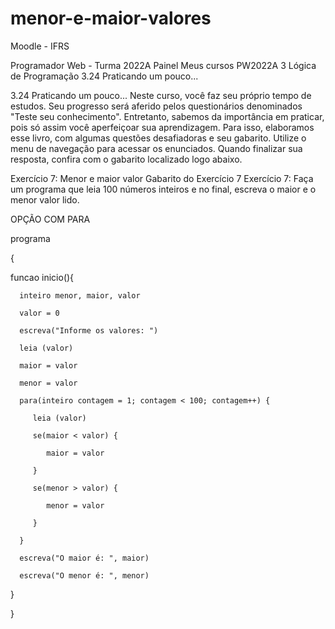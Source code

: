 # menor-e-maior-valores


 
Moodle - IFRS

Programador Web - Turma 2022A
Painel Meus cursos  PW2022A  3 Lógica de Programação  3.24 Praticando um pouco...
 
3.24 Praticando um pouco...
Neste curso, você faz seu próprio tempo de estudos. Seu progresso será aferido pelos questionários denominados "Teste seu conhecimento". Entretanto, sabemos da importância em praticar, pois só assim você aperfeiçoar sua aprendizagem. Para isso, elaboramos esse livro, com algumas questões desafiadoras e seu gabarito. Utilize o menu de navegação para acessar os enunciados. Quando finalizar sua resposta, confira com o gabarito localizado logo abaixo.



 

Exercício 7: Menor e maior valor
Gabarito do Exercício 7
Exercício 7: Faça um programa que leia 100 números inteiros e no final, escreva o maior e o menor valor lido. 

OPÇÃO COM PARA

programa

{

   funcao inicio(){

      inteiro menor, maior, valor

      valor = 0

      escreva("Informe os valores: ")

      leia (valor)

      maior = valor

      menor = valor

      para(inteiro contagem = 1; contagem < 100; contagem++) {

         leia (valor)

         se(maior < valor) {

            maior = valor

         }

         se(menor > valor) {

            menor = valor

         }

      }

      escreva("O maior é: ", maior)

      escreva("O menor é: ", menor)

   }

}
